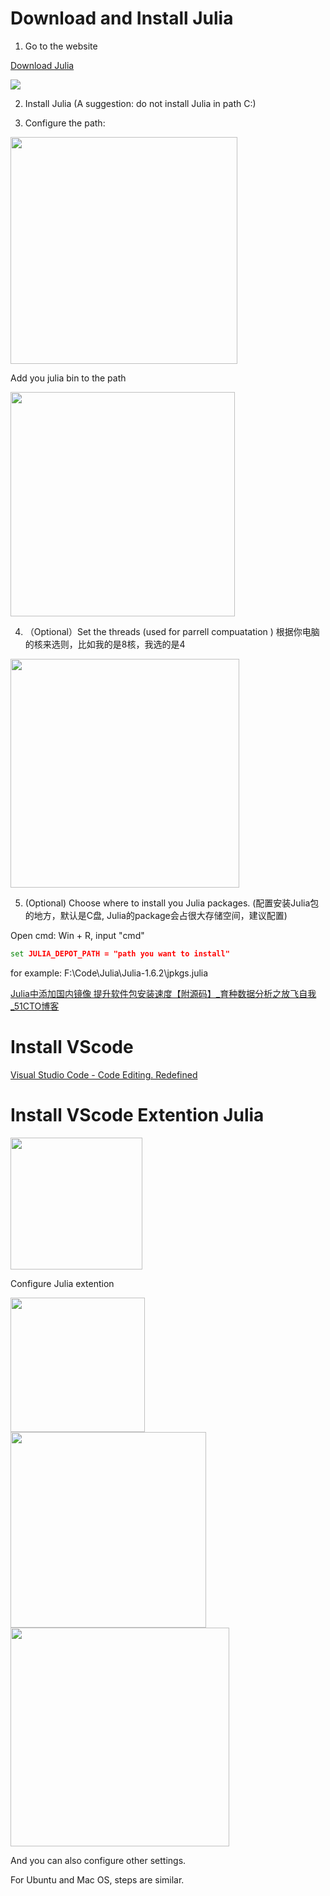 # Download and Install Julia

1. Go to the website

[Download Julia](https://julialang.org/downloads/)

![](C:\Users\12475\AppData\Roaming\marktext\images\2021-11-27-10-07-49-image.png)

2. Install Julia (A suggestion: do not install Julia in path C:)

3. Configure the path:

<img src="file:///C:/Users/12475/AppData/Roaming/marktext/images/2021-11-27-10-10-32-image.png" title="" alt="" width="363">

Add you julia bin to the path

<img src="file:///C:/Users/12475/AppData/Roaming/marktext/images/2021-11-27-10-12-23-image.png" title="" alt="" width="359">

4. （Optional）Set the threads (used for parrell compuatation )  根据你电脑的核来选则，比如我的是8核，我选的是4

<img src="file:///C:/Users/12475/AppData/Roaming/marktext/images/2021-11-27-10-15-25-image.png" title="" alt="" width="366">

5. (Optional) Choose where to install you Julia packages. (配置安装Julia包的地方，默认是C盘, Julia的package会占很大存储空间，建议配置)

Open cmd: Win + R, input "cmd"

```cmd
set JULIA_DEPOT_PATH = "path you want to install"
```

for example: F:\Code\Julia\Julia-1.6.2\jpkgs\.julia

[Julia中添加国内镜像 提升软件包安装速度【附源码】_育种数据分析之放飞自我_51CTO博客](https://blog.51cto.com/yijiaobani/2842533)

# Install VScode

[Visual Studio Code - Code Editing. Redefined](https://code.visualstudio.com/)

# Install VScode Extention Julia

<img src="file:///C:/Users/12475/AppData/Roaming/marktext/images/2021-11-27-10-25-16-image.png" title="" alt="" width="211">

Configure Julia extention

<img src="file:///C:/Users/12475/AppData/Roaming/marktext/images/2021-11-27-10-27-41-image.png" title="" alt="" width="215">

<img src="file:///C:/Users/12475/AppData/Roaming/marktext/images/2021-11-27-10-28-24-image.png" title="" alt="" width="313">

<img src="file:///C:/Users/12475/AppData/Roaming/marktext/images/2021-11-27-10-29-15-image.png" title="" alt="" width="350">

And you can also configure other settings.

For Ubuntu and Mac OS, steps are similar.
